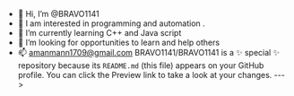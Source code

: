 - 👋 Hi, I’m @BRAVO1141
- 👀 I am interested in programming and automation .
- 🌱 I’m currently learning C++ and Java script 
- 💞️ I’m looking for opportunities to learn and help others 
- 📫 amanmann1709@gmail.com
BRAVO1141/BRAVO1141 is a ✨ special ✨ repository because its `README.md` (this file) appears on your GitHub profile.
You can click the Preview link to take a look at your changes.
--->
